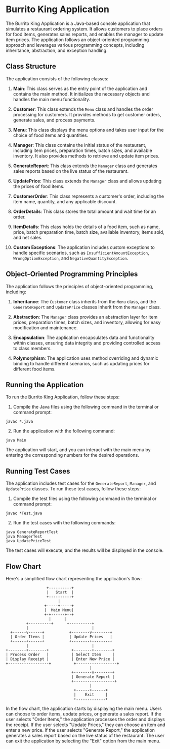 # Burrito King Application

The Burrito King Application is a Java-based console application that simulates a restaurant ordering system. It allows customers to place orders for food items, generates sales reports, and enables the manager to update item prices. The application follows an object-oriented programming approach and leverages various programming concepts, including inheritance, abstraction, and exception handling.

## Class Structure

The application consists of the following classes:

1. **Main**: This class serves as the entry point of the application and contains the main method. It initializes the necessary objects and handles the main menu functionality.

2. **Customer**: This class extends the `Menu` class and handles the order processing for customers. It provides methods to get customer orders, generate sales, and process payments.

3. **Menu**: This class displays the menu options and takes user input for the choice of food items and quantities.

4. **Manager**: This class contains the initial status of the restaurant, including item prices, preparation times, batch sizes, and available inventory. It also provides methods to retrieve and update item prices.

5. **GenerateReport**: This class extends the `Manager` class and generates sales reports based on the live status of the restaurant.

6. **UpdatePrice**: This class extends the `Manager` class and allows updating the prices of food items.

7. **CustomerOrder**: This class represents a customer's order, including the item name, quantity, and any applicable discount.

8. **OrderDetails**: This class stores the total amount and wait time for an order.

9. **ItemDetails**: This class holds the details of a food item, such as name, price, batch preparation time, batch size, available inventory, items sold, and net sales.

10. **Custom Exceptions**: The application includes custom exceptions to handle specific scenarios, such as `InsufficientAmountException`, `WrongOptionException`, and `NegativeQuantityException`.

## Object-Oriented Programming Principles

The application follows the principles of object-oriented programming, including:

1. **Inheritance**: The `Customer` class inherits from the `Menu` class, and the `GenerateReport` and `UpdatePrice` classes inherit from the `Manager` class.

2. **Abstraction**: The `Manager` class provides an abstraction layer for item prices, preparation times, batch sizes, and inventory, allowing for easy modification and maintenance.

3. **Encapsulation**: The application encapsulates data and functionality within classes, ensuring data integrity and providing controlled access to class members.

4. **Polymorphism**: The application uses method overriding and dynamic binding to handle different scenarios, such as updating prices for different food items.

## Running the Application

To run the Burrito King Application, follow these steps:

1. Compile the Java files using the following command in the terminal or command prompt:

```
javac *.java
```

2. Run the application with the following command:

```
java Main
```

The application will start, and you can interact with the main menu by entering the corresponding numbers for the desired operations.

## Running Test Cases

The application includes test cases for the `GenerateReport`, `Manager`, and `UpdatePrice` classes. To run these test cases, follow these steps:

1. Compile the test files using the following command in the terminal or command prompt:

```
javac *Test.java
```

2. Run the test cases with the following commands:

```
java GenerateReportTest
java ManagerTest
java UpdatePriceTest
```

The test cases will execute, and the results will be displayed in the console.

## Flow Chart

Here's a simplified flow chart representing the application's flow:

```
                  +----------+
                  |   Start  |
                  +----------+
                       |
                 +-----+-----+
                 |  Main Menu|
                 +-+------+--+
                   |      |
         +----------+      +----------+
         |                            |
  +------v------+           +--------v--------+
  | Order Items |           | Update Prices   |
  +------+------+           +--------+--------+
         |                            |
+--------+--------+          +--------+--------+
| Process Order   |          | Select Item     |
| Display Receipt |          | Enter New Price |
+------------------+          +------------------+
                                     |
                             +--------v--------+
                             | Generate Report |
                             +------------------+
                                     |
                              +------+------+
                              |    Exit     |
                              +-------------+
```

In the flow chart, the application starts by displaying the main menu. Users can choose to order items, update prices, or generate a sales report. If the user selects "Order Items," the application processes the order and displays the receipt. If the user selects "Update Prices," they can choose an item and enter a new price. If the user selects "Generate Report," the application generates a sales report based on the live status of the restaurant. The user can exit the application by selecting the "Exit" option from the main menu.
